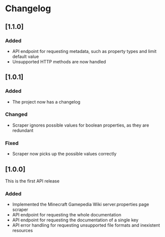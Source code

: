# Changelog

## [1.1.0]

### Added

- API endpoint for requesting metadata, such as property types and limit default value
- Unsupported HTTP methods are now handled

## [1.0.1]

### Added

- The project now has a changelog

### Changed

- Scraper ignores possible values for boolean properties, as they are redundant

### Fixed

- Scraper now picks up the possible values correctly

## [1.0.0]

This is the first API release

### Added

- Implemented the Minecraft Gamepedia Wiki server.properties page scraper
- API endpoint for requesting the whole documentation
- API endpoint for requesting the documentation of a single key
- API error handling for requesting unsupported file formats and inexistent resources
